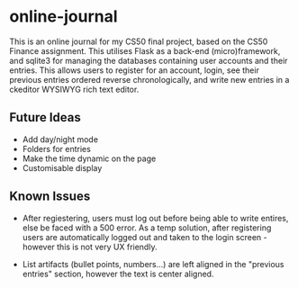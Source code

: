 # online-journal

This is an online journal for my CS50 final project, based on the CS50 Finance assignment. This utilises Flask as a back-end (micro)framework, and sqlite3 for managing the databases containing user accounts and their entries. This allows users to register for an account, login, see their previous entries ordered reverse chronologically, and write new entries in a ckeditor WYSIWYG rich text editor.

## Future Ideas
- Add day/night mode
- Folders for entries
- Make the time dynamic on the page
- Customisable display

## Known Issues
- After regiestering, users must log out before being able to write entires, else be faced with a 500 error. As a temp solution, after registering users are automatically logged out and taken to the login screen - however this is not very UX friendly.

- List artifacts (bullet points, numbers...) are left aligned in the "previous entries" section, however the text is center aligned.